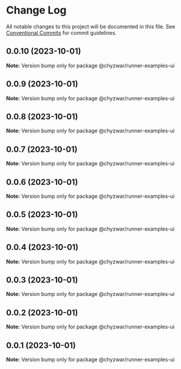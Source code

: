 # Change Log

All notable changes to this project will be documented in this file.
See [Conventional Commits](https://conventionalcommits.org) for commit guidelines.

## 0.0.10 (2023-10-01)

**Note:** Version bump only for package @chyzwar/runner-examples-ui





## 0.0.9 (2023-10-01)

**Note:** Version bump only for package @chyzwar/runner-examples-ui





## 0.0.8 (2023-10-01)

**Note:** Version bump only for package @chyzwar/runner-examples-ui





## 0.0.7 (2023-10-01)

**Note:** Version bump only for package @chyzwar/runner-examples-ui





## 0.0.6 (2023-10-01)

**Note:** Version bump only for package @chyzwar/runner-examples-ui





## 0.0.5 (2023-10-01)

**Note:** Version bump only for package @chyzwar/runner-examples-ui





## 0.0.4 (2023-10-01)

**Note:** Version bump only for package @chyzwar/runner-examples-ui





## 0.0.3 (2023-10-01)

**Note:** Version bump only for package @chyzwar/runner-examples-ui





## 0.0.2 (2023-10-01)

**Note:** Version bump only for package @chyzwar/runner-examples-ui





## 0.0.1 (2023-10-01)

**Note:** Version bump only for package @chyzwar/runner-examples-ui

